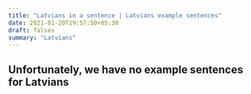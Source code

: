 ```yaml
---
title: "Latvians in a sentence | Latvians example sentences"
date: 2021-01-20T19:57:50+05:30
draft: falses
summary: "Latvians"
---
```

## Unfortunately, we have no example sentences for Latvians                 
